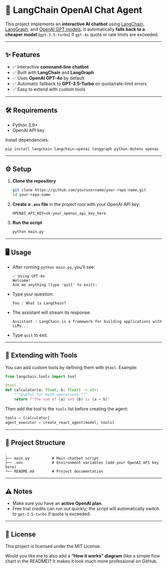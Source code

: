 
# 🧠 LangChain OpenAI Chat Agent

This project implements an **interactive AI chatbot** using [LangChain](https://python.langchain.com), [LangGraph](https://github.com/langchain-ai/langgraph), and [OpenAI GPT models](https://platform.openai.com).
It automatically **falls back to a cheaper model** (`gpt-3.5-turbo`) if `gpt-4o` quota or rate limits are exceeded.

---

## ✨ Features

* ✅ Interactive **command-line chatbot**
* ✅ Built with **LangChain** and **LangGraph**
* ✅ Uses **OpenAI GPT-4o** by default
* ✅ Automatic fallback to **GPT-3.5-Turbo** on quota/rate-limit errors
* ✅ Easy to extend with custom tools

---

## 🛠️ Requirements

* Python 3.9+
* OpenAI API key

Install dependencies:

```bash
pip install langchain langchain-openai langgraph python-dotenv openai
```

---

## ⚙️ Setup

1. **Clone the repository**

   ```bash
   git clone https://github.com/yourusername/your-repo-name.git
   cd your-repo-name
   ```

2. **Create a `.env` file** in the project root with your OpenAI API key:

   ```
   OPENAI_API_KEY=sk-your_openai_api_key_here
   ```

3. **Run the script**

   ```bash
   python main.py
   ```

---

## 🖥️ Usage

* After running `python main.py`, you’ll see:

  ```
  ✅ Using GPT-4o
  Welcome!
  Ask me anything (type 'quit' to exit):
  ```

* Type your question:

  ```
  You : What is LangChain?
  ```

* The assistant will stream its response:

  ```
  Assistant : LangChain is a framework for building applications with LLMs...
  ```

* Type `quit` to exit.

---

## 🔧 Extending with Tools

You can add custom tools by defining them with `@tool`.
Example:

```python
from langchain.tools import tool

@tool
def calculator(a: float, b: float) -> str:
    """Useful for math operations."""
    return f"The sum of {a} and {b} is {a + b}"
```

Then add the tool to the `tools` list before creating the agent:

```python
tools = [calculator]
agent_executor = create_react_agent(model, tools)
```

---

## 📂 Project Structure

```
.
├── main.py          # Main chatbot script
├── .env             # Environment variables (add your OpenAI API key here)
└── README.md        # Project documentation
```

---

## ⚠️ Notes

* Make sure you have an **active OpenAI plan**.
* Free trial credits can run out quickly; the script will automatically switch to `gpt-3.5-turbo` if quota is exceeded.

---

## 📜 License

This project is licensed under the MIT License.


Would you like me to also add a **“How it works” diagram** (like a simple flow chart in the README)? It makes it look much more professional on GitHub.
